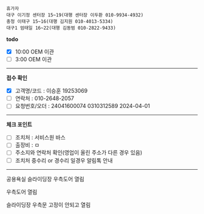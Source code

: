 ```
휴가자
대구 이기정 센터장 15~19(대행 센터장 이두환 010-9934-4932)
충청 이태구 15~16(대행 김지원 010-4013-5334)
대구1 엄태일 16~22(대행 김동범 010-2822-9433)
```

**todo**
- [x] 10:00 OEM 이관
- [ ] 3:00 OEM 이관
---
**접수 확인**
- [x] 고객명/코드 : 이승훈 19253069 
- [ ] 연락처 : 010-2648-2057
- [ ] 요청번호/오더 : 24041600074 0310312589 2024-04-01
---
**체크 포인트**
- [ ] 조치처 : 서비스원 바스
- [ ] 출장비 : ㅁ
- [ ] 주소지와 연락처 확인(영업이 올린 주소가 다른 경우 있음)
- [ ] 조치처 중수리 or 경수리 일경우 알림톡 안내
---
공용욕실 슬라이딩장 우측도어 열림

우측도어 열림

슬라이딩장 우측문 고정이 안되고 열림
